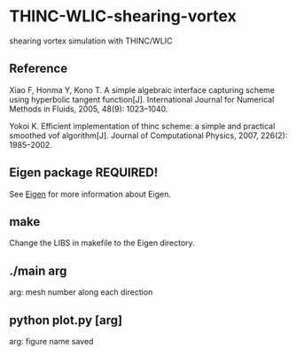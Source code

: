 # THINC-WLIC-shearing-vortex
shearing vortex simulation with THINC/WLIC

## Reference
Xiao F, Honma Y, Kono T. A simple algebraic interface capturing scheme using hyperbolic tangent function[J]. International Journal for Numerical Methods in Fluids, 2005, 48(9): 1023–1040.

Yokoi K. Efficient implementation of thinc scheme: a simple and practical smoothed vof algorithm[J]. Journal of Computational Physics, 2007, 226(2): 1985–2002.

## Eigen package REQUIRED!

See [Eigen](https://eigen.tuxfamily.org/) for more information about Eigen.

## make

Change the LIBS in makefile to the Eigen directory.

## ./main arg
arg: mesh number along each direction

## python plot.py [arg]
arg: figure name saved
